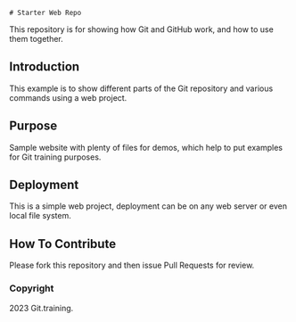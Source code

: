 	# Starter Web Repo

This repository is for showing how Git and GitHub work, and how to use them together.

## Introduction
This example is to show different parts of the Git repository and various commands using a web project.

## Purpose

Sample website with plenty of files for demos, which help to put examples for Git training purposes.

## Deployment

This is a simple web project, deployment can be on any web server or even local file system.

## How To Contribute
Please fork this repository and then issue Pull Requests for review.

### Copyright 

2023 Git.training.